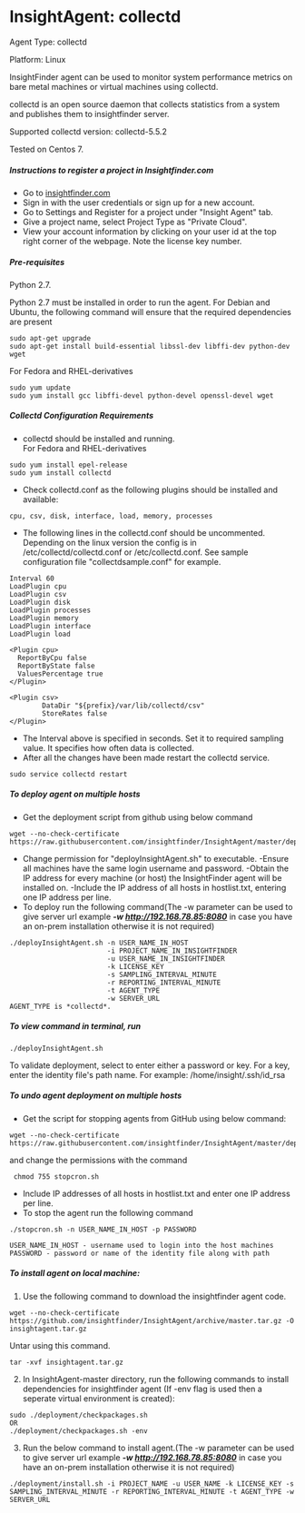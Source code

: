 # InsightAgent: collectd
Agent Type: collectd

Platform: Linux

InsightFinder agent can be used to monitor system performance metrics on bare metal machines or virtual machines using collectd.

collectd is an open source daemon that collects statistics from a system and publishes them to insightfinder server.

Supported collectd version: collectd-5.5.2

Tested on Centos 7.

##### Instructions to register a project in Insightfinder.com
- Go to [insightfinder.com](https://insightfinder.com/)
- Sign in with the user credentials or sign up for a new account.
- Go to Settings and Register for a project under "Insight Agent" tab.
- Give a project name, select Project Type as "Private Cloud".
- View your account information by clicking on your user id at the top right corner of the webpage. Note the license key number.

##### Pre-requisites
Python 2.7.

Python 2.7 must be installed in order to run the agent. For Debian and Ubuntu, the following command will ensure that the required dependencies are present
```
sudo apt-get upgrade
sudo apt-get install build-essential libssl-dev libffi-dev python-dev wget
```
For Fedora and RHEL-derivatives
```
sudo yum update
sudo yum install gcc libffi-devel python-devel openssl-devel wget
```

##### Collectd Configuration Requirements

- collectd should be installed and running.  
For Fedora and RHEL-derivatives
```
sudo yum install epel-release
sudo yum install collectd
```

- Check collectd.conf as the following plugins should be installed and available:
```
cpu, csv, disk, interface, load, memory, processes
```
- The following lines in the collectd.conf should be uncommented. Depending on the linux version the config is in /etc/collectd/collectd.conf or /etc/collectd.conf. See sample configuration file "collectdsample.conf" for example.
```
Interval 60
LoadPlugin cpu
LoadPlugin csv
LoadPlugin disk
LoadPlugin processes
LoadPlugin memory
LoadPlugin interface
LoadPlugin load

<Plugin cpu>
  ReportByCpu false
  ReportByState false
  ValuesPercentage true
</Plugin>

<Plugin csv>
        DataDir "${prefix}/var/lib/collectd/csv"
        StoreRates false
</Plugin>
```
- The Interval above is specified in seconds. Set it to required sampling value. It specifies how often data is collected.
- After all the changes have been made restart the collectd service.
```
sudo service collectd restart
```
##### To deploy agent on multiple hosts

- Get the deployment script from github using below command
```
wget --no-check-certificate https://raw.githubusercontent.com/insightfinder/InsightAgent/master/deployment/deployInsightAgent.sh
```
- Change permission for "deployInsightAgent.sh" to executable.
-Ensure all machines have the same login username and password.
-Obtain the IP address for every machine (or host) the InsightFinder agent will be installed on.
-Include the IP address of all hosts in hostlist.txt, entering one IP address per line.
- To deploy run the following command(The -w parameter can be used to give server url example ***-w http://192.168.78.85:8080***  in case you have an on-prem installation otherwise it is not required)
```
./deployInsightAgent.sh -n USER_NAME_IN_HOST
                        -i PROJECT_NAME_IN_INSIGHTFINDER
                        -u USER_NAME_IN_INSIGHTFINDER
                        -k LICENSE_KEY
                        -s SAMPLING_INTERVAL_MINUTE
                        -r REPORTING_INTERVAL_MINUTE
                        -t AGENT_TYPE
                        -w SERVER_URL
AGENT_TYPE is *collectd*.
```
##### To view command in terminal, run
```
./deployInsightAgent.sh
```
To validate deployment, select to enter either a password or key. For a key, enter the identity file's path name. For example: /home/insight/.ssh/id_rsa


##### To undo agent deployment on multiple hosts
- Get the script for stopping agents from GitHub using below command:
```
wget --no-check-certificate https://raw.githubusercontent.com/insightfinder/InsightAgent/master/deployment/stopcron.sh
```
and change the permissions with the command
```
 chmod 755 stopcron.sh
```
- Include IP addresses of all hosts in hostlist.txt and enter one IP address per line.
- To stop the agent run the following command
```
./stopcron.sh -n USER_NAME_IN_HOST -p PASSWORD

USER_NAME_IN_HOST - username used to login into the host machines
PASSWORD - password or name of the identity file along with path
```

##### To install agent on local machine:
1) Use the following command to download the insightfinder agent code.
```
wget --no-check-certificate https://github.com/insightfinder/InsightAgent/archive/master.tar.gz -O insightagent.tar.gz
```
Untar using this command.
```
tar -xvf insightagent.tar.gz
```

2) In InsightAgent-master directory, run the following commands to install dependencies for insightfinder agent (If -env flag is used then a seperate virtual environment is created):
```
sudo ./deployment/checkpackages.sh  
OR
./deployment/checkpackages.sh -env
```

3) Run the below command to install agent.(The -w parameter can be used to give server url example ***-w http://192.168.78.85:8080***  in case you have an on-prem installation otherwise it is not required)
```
./deployment/install.sh -i PROJECT_NAME -u USER_NAME -k LICENSE_KEY -s SAMPLING_INTERVAL_MINUTE -r REPORTING_INTERVAL_MINUTE -t AGENT_TYPE -w SERVER_URL
```
